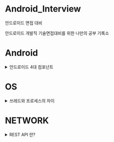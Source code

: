 # Android_Interview
안드로이드 면접 대비

안드로이드 개발직 기술면접대비를 위한 나만의 공부 기록소

# Android
<details>
<summary>안드로이드 4대 컴포넌트</summary>

안드로이드 4대 컴포넌트란??

</details>

# OS
<details>
<summary>쓰레드와 프로세스의 차이</summary>

프로세스와 쓰레드의 차이?

</details>

# NETWORK

<details>

<summary>REST API 란?</summary>

REST API란?

</details>